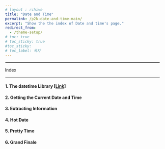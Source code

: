```yaml
---
# layout : rchive
title: "Date and Time"
permalink: /p2k-date-and-time-main/
excerpt: "Show the the index of Date and time's page."
redirect_from:
  - /theme-setup/
# toc: true
# toc_sticky: true
#toc_sticky:
# toc_label: 목차
---
```


   
<hr style="border: solid 1px #dddddd ;">    
Index    
<hr style="border: solid 1px #dddddd ;">    


####  1. The datetime Library  [[Link]({{site.baseurl}}/p2k-date-and-time-01/)]      
####  2. Getting the Current Date and Time
####  3. Extracting Information
####  4. Hot Date
####  5. Pretty Time
####  6. Grand Finale  

